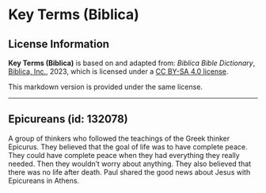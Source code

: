 # Key Terms (Biblica)

## License Information

**Key Terms (Biblica)** is based on and adapted from: _Biblica Bible Dictionary_, [Biblica, Inc.](https://www.biblica.com/), 2023, which is licensed under a [CC BY-SA 4.0 license](https://creativecommons.org/licenses/by-sa/4.0/legalcode.en).

This markdown version is provided under the same license.



--------------------------------

## Epicureans (id: 132078)

A group of thinkers who followed the teachings of the Greek thinker Epicurus. They believed that the goal of life was to have complete peace. They could have complete peace when they had everything they really needed. Then they wouldn’t worry about anything. They also believed that there was no life after death. Paul shared the good news about Jesus with Epicureans in Athens.


